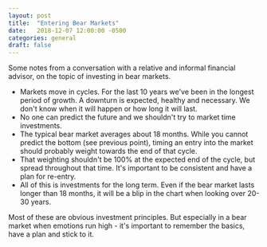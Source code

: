 ```yaml
---
layout: post
title:  "Entering Bear Markets"
date:   2018-12-07 12:00:00 -0500
categories: general
draft: false
---
```


Some notes from a conversation with a relative and informal financial advisor, on the topic of investing in bear markets. 

- Markets move in cycles. For the last 10 years we've been in the longest period of growth. A downturn is expected, healthy and necessary. We don't know when it will happen or how long it will last. 
- No one can predict the future and we shouldn't try to market time investments. 
- The typical bear market averages about 18 months. While you cannot predict the bottom (see previous point), timing an entry into the market should probably weight towards the end of that cycle. 
- That weighting shouldn't be 100% at the expected end of the cycle, but spread throughout that time. It's important to be consistent and have a plan for re-entry.
- All of this is investments for the long term. Even if the bear market lasts longer than 18 months, it will be 
 a blip in the chart when looking over 20-30 years. 

Most of these are obvious investment principles. But especially in a bear market when emotions run high - it's important to remember the basics, have a plan and stick to it. 